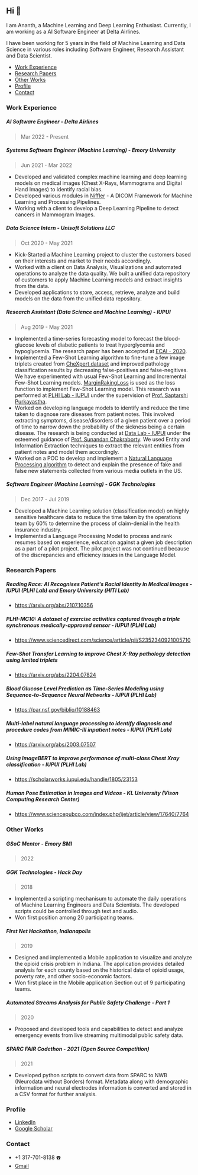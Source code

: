 ## Hi 👋

I am Ananth, a Machine Learning and Deep Learning Enthusiast. Currently, I am working as a AI Software Engineer at Delta Airlines.

I have been working for 5 years in the field of Machine Learning and Data Science in various roles including Software Engineer, Research Assistant and Data Scientist.

- [Work Experience](#work-experience)
- [Research Papers](#research-papers)
- [Other Works](#other-works)
- [Profile](#profile)
- [Contact](#contact)

### Work Experience

##### AI Software Engineer - Delta Airlines
> Mar 2022 - Present

##### Systems Software Engineer (Machine Learning) - Emory University
> Jun 2021 - Mar 2022

- Developed and validated complex machine learning and deep learning models on medical images (Chest X-Rays, Mammograms and Digital Hand Images) to identify racial bias.
- Developed various modules in [Niffler](https://github.com/Emory-HITI/Niffler/) - A DICOM Framework for Machine Learning and Processing Pipelines.
- Working with a client to develop a Deep Learning Pipeline to detect cancers in Mammogram Images.

##### Data Science Intern - Unisoft Solutions LLC
> Oct 2020 - May 2021
 
- Kick-Started a Machine Learning project to cluster the customers based on their interests and market to their needs accordingly. 
- Worked with a client on Data Analysis, Visualizations and automated operations to analyze the data quality. We built a unified data repository of customers to apply Machine Learning models and extract insights from the data.
- Developed applications to store, access, retrieve, analyze and build models on the data from the unified data repository.

##### Research Assistant (Data Science and Machine Learning) - IUPUI
> Aug 2019 - May 2021

- Implemented a time-series forecasting model to forecast the blood-glucose levels of diabetic patients to treat hyperglycemia and hypoglycemia. The research paper has been accepted at [ECAI - 2020](https://par.nsf.gov/biblio/10188463).
- Implemented a Few-Shot Learning algorithm to fine-tune a few image triplets created from [CheXpert dataset](https://stanfordmlgroup.github.io/competitions/chexpert/) and improved pathology classification results by decreasing false-positives and false-negitives. We have experimented with usual Few-Shot Learning and Incremental Few-Shot Learning models. [MarginRakingLoss](https://pytorch.org/docs/stable/generated/torch.nn.MarginRankingLoss.html) is used as the loss function to implement Few-Shot Learning model. This research was performed at [PLHI Lab - IUPUI](https://plhi.sitehost.iu.edu/) under the supervision of [Prof. Saptarshi Purkayastha](https://soic.iupui.edu/people/saptarshi-purkayastha/).
- Worked on developing language models to identify and reduce the time taken to diagnose rare diseases from patient notes. This involved extracting symptoms, disease/disorders of a given patient over a period of time to narrow down the probability of the sickness being a certain disease. The research is being conducted at [Data Lab - IUPUI](https://data.soic.iupui.edu/people.html) under the esteemed guidance of [Prof. Sunandan Chakraborty](https://soic.iupui.edu/people/sunandan-chakraborty/). We used Entity and Information Extraction techniques to extract the relevant entities from patient notes and model them accordingly.
- Worked on a POC to develop and implement a [Natural Language Processing algorithm](https://github.com/anbhimi/fake_news_detection) to detect and explain the presence of fake and false new statements collected from various media outlets in the US.

##### Software Engineer (Machine Learning) - GGK Technologies
> Dec 2017 - Jul 2019

- Developed a Machine Learning solution (classification model) on highly sensitive healthcare data to reduce the time taken by the operations team by 60% to determine the process of claim-denial in the health insurance industry.
- Implemented a Language Processing Model to process and rank resumes based on experience, education against a given job description as a part of a pilot project. The pilot project was not continued because of the discrepancies and efficiency issues in the Language Model.


### Research Papers

##### Reading Race: AI Recognises Patient's Racial Identity In Medical Images - IUPUI (PLHI Lab) and Emory University (HITI Lab)
* https://arxiv.org/abs/2107.10356

##### PLHI-MC10: A dataset of exercise activities captured through a triple synchronous medically-approved sensor - IUPUI (PLHI Lab)
* https://www.sciencedirect.com/science/article/pii/S2352340921005710

##### Few-Shot Transfer Learning to improve Chest X-Ray pathology detection using limited triplets
* https://arxiv.org/abs/2204.07824

##### Blood Glucose Level Prediction as Time-Series Modeling using Sequence-to-Sequence Neural Networks - IUPUI (PLHI Lab)
* https://par.nsf.gov/biblio/10188463

##### Multi-label natural language processing to identify diagnosis and procedure codes from MIMIC-III inpatient notes - IUPUI (PLHI Lab)
* https://arxiv.org/abs/2003.07507

##### Using ImageBERT to improve performance of multi-class Chest Xray classification - IUPUI (PLHI Lab)
* https://scholarworks.iupui.edu/handle/1805/23153

##### Human Pose Estimation in Images and Videos - KL University (Vison Computing Research Center)
* https://www.sciencepubco.com/index.php/ijet/article/view/17640/7764

### Other Works

##### GSoC Mentor - Emory BMI
> 2022

##### GGK Technologies - Hack Day
> 2018

- Implemented a scripting mechanisum to automate the daily operations of Machine Learning Engineers and Data Scientists. The developed scripts could be controlled through text and audio.
- Won first position among 20 participating teams.

##### First Net Hackathon, Indianapolis
> 2019

- Designed and implemented a Mobile application to visualize and analyze the opioid crisis problem in Indiana. The application provides detailed analysis for each county based on the historical data of opioid usage, poverty rate, and other socio-economic factors.
- Won first place in the Mobile application Section out of 9 participating teams.

##### Automated Streams Analysis for Public Safety Challenge - Part 1
> 2020

- Proposed and developed tools and capabilities to detect and analyze emergency events from live streaming multimodal public safety data.

##### SPARC FAIR Codethon - 2021 (Open Source Competition)
> 2021

- Developed python scripts to convert data from SPARC to NWB (Neurodata without Borders) format. Metadata along with demographic information and neural electrodes information is converted and stored in a CSV format for further analysis.

### Profile
* [LinkedIn](https://www.linkedin.com/in/ananth-reddy-703245188/)
* [Google Scholar](https://scholar.google.com/citations?user=gfqzBdcAAAAJ&hl=en)


### Contact

* +1 317-701-8138 :phone:
* [Gmail](mailto:bananthreddy30@gmail.com)
